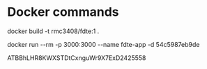 # Docker commands

docker build -t rmc3408/fdte:1 .

docker run --rm -p 3000:3000 --name fdte-app -d 54c5987eb9de


ATBBhLHR8KWXSTDtCxnguWr9X7ExD2425558